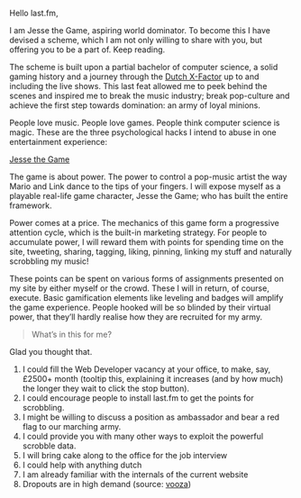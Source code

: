 Hello last.fm,

I am Jesse the Game, aspiring world dominator. To become this I have devised a scheme, which I am not only willing to share with you, but offering you to be a part of. Keep reading.

The scheme is built upon a partial bachelor of computer science, a solid gaming
history and a journey through the [Dutch X-Factor](http://www.youtube.com/watch?v=zSEMCb6DpZU&list=PL87E472931A2C3B15) up to and including the live shows. This last feat allowed me to peek behind the scenes and inspired me to break the music industry; break pop-culture and achieve the first step towards domination: an army of loyal minions.

People love music. People love games. People think computer science is magic. These are the three psychological hacks I intend to abuse in one entertainment experience:

[Jesse the Game](http://jessethegame.net)

The game is about power. The power to control a pop-music artist the way Mario and Link dance to the tips of your fingers. I will expose myself as a playable real-life game character, Jesse the Game; who has built the entire framework.

Power comes at a price. The mechanics of this game form a progressive attention cycle, which is the built-in marketing strategy. For people to accumulate power, I will reward them with points for spending time on the site, tweeting, sharing, tagging, liking, pinning, linking my stuff and naturally scrobbling my music!

These points can be spent on various forms of assignments presented on my site by either myself or the crowd. These I will in return, of course, execute. Basic gamification elements like leveling and badges will amplify the game experience. People hooked will be so blinded by their virtual power, that they’ll hardly realise how they are recruited for my army.

> What’s in this for me?

Glad you thought that.

 1.  I could fill the Web Developer vacancy at your office, to make, say, £2500+ month (tooltip this, explaining it increases (and by how much) the longer they wait to click the stop button).
 2.  I could encourage people to install last.fm to get the points for scrobbling.
 3.  I might be willing to discuss a position as ambassador and bear a red flag to our marching army.
 4.  I could provide you with many other ways to exploit the powerful scrobble data.
 5.  I will bring cake along to the office for the job interview
 6.  I could help with anything dutch
 7.  I am already familiar with the internals of the current website
 8.  Dropouts are in high demand (source: [vooza](http://vooza.com/videos/job-requirements/))

